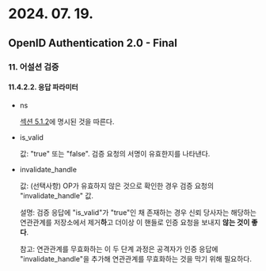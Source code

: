# 2024. 07. 19.

## OpenID Authentication 2.0 - Final

### 11. 어설션 검증

#### 11.4.2.2. 응답 파라미터

- ns

  [섹션 5.1.2][oidc-section-5-1-2]에 명시된 것을 따른다.

- is_valid

  값: "true" 또는 "false". 검증 요청의 서명이 유효한지를 나타낸다.

- invalidate_handle

  값: (선택사항) OP가 유효하지 않은 것으로 확인한 경우 검증 요청의 "invalidate_handle" 값.

  설명: 검증 응답에 "is_valid"가 "true"인 채 존재하는 경우 신뢰 당사자는 해당하는 연관관계를 저장소에서 제거**하**고 더이상 이 핸들로 인증 요청을 보내지 **않는 것이 좋다**. 

  참고: 연관관계를 무효화하는 이 두 단계 과정은 공격자가 인증 응답에 "invalidate_handle"을 추가해 연관관계를 무효화하는 것을 막기 위해 필요하다.



[oidc-section-5-1-2]: https://openid.net/specs/openid-authentication-2_0.html#direct_response